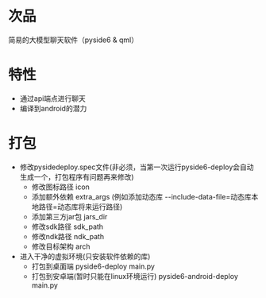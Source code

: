 # 次品
简易的大模型聊天软件（pyside6 & qml）

# 特性
- 通过api端点进行聊天
- 编译到android的潜力

# 打包
- 修改pysidedeploy.spec文件(非必须，当第一次运行pyside6-deploy会自动生成一个，打包程序有问题再来修改)
    - 修改图标路径 icon
    - 添加额外依赖 extra_args (例如添加动态库 --include-data-file=动态库本地路径=动态库将来运行路径)
    - 添加第三方jar包 jars_dir
    - 修改sdk路径 sdk_path
    - 修改ndk路径 ndk_path
    - 修改目标架构 arch
- 进入干净的虚拟环境(只安装软件依赖的库)
    - 打包到桌面端 pyside6-deploy main.py
    - 打包到安卓端(暂时只能在linux环境运行) pyside6-android-deploy main.py
